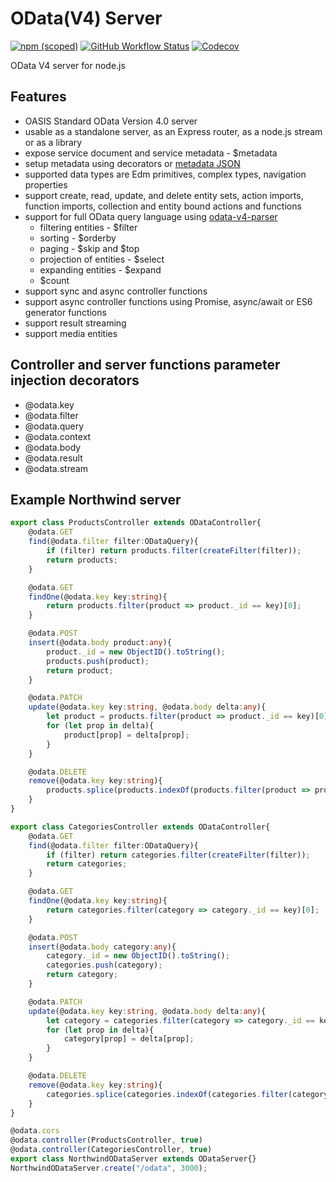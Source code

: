 # OData(V4) Server

[![npm (scoped)](https://img.shields.io/npm/v/@odata/server)](https://www.npmjs.com/package/@odata/server)
[![GitHub Workflow Status](https://img.shields.io/github/workflow/status/Soontao/odata-v4-server/Node%20CI?label=nodejs)](https://github.com/Soontao/odata-v4-server/actions?query=workflow%3A%Node+CI%22)
[![Codecov](https://codecov.io/gh/Soontao/odata-v4-server/branch/master/graph/badge.svg)](https://codecov.io/gh/Soontao/odata-v4-server)

OData V4 server for node.js

## Features

* OASIS Standard OData Version 4.0 server
* usable as a standalone server, as an Express router, as a node.js stream or as a library
* expose service document and service metadata - $metadata
* setup metadata using decorators or [metadata JSON](https://github.com/jaystack/odata-v4-service-metadata)
* supported data types are Edm primitives, complex types, navigation properties
* support create, read, update, and delete entity sets, action imports, function imports, collection and entity bound actions and functions
* support for full OData query language using [odata-v4-parser](https://github.com/jaystack/odata-v4-parser)
  * filtering entities - $filter
  * sorting - $orderby
  * paging - $skip and $top
  * projection of entities - $select
  * expanding entities - $expand
  * $count
* support sync and async controller functions
* support async controller functions using Promise, async/await or ES6 generator functions
* support result streaming
* support media entities

## Controller and server functions parameter injection decorators

* @odata.key
* @odata.filter
* @odata.query
* @odata.context
* @odata.body
* @odata.result
* @odata.stream

## Example Northwind server

```typescript
export class ProductsController extends ODataController{
    @odata.GET
    find(@odata.filter filter:ODataQuery){
        if (filter) return products.filter(createFilter(filter));
        return products;
    }

    @odata.GET
    findOne(@odata.key key:string){
        return products.filter(product => product._id == key)[0];
    }

    @odata.POST
    insert(@odata.body product:any){
        product._id = new ObjectID().toString();
        products.push(product);
        return product;
    }

    @odata.PATCH
    update(@odata.key key:string, @odata.body delta:any){
        let product = products.filter(product => product._id == key)[0];
        for (let prop in delta){
            product[prop] = delta[prop];
        }
    }

    @odata.DELETE
    remove(@odata.key key:string){
        products.splice(products.indexOf(products.filter(product => product._id == key)[0]), 1);
    }
}

export class CategoriesController extends ODataController{
    @odata.GET
    find(@odata.filter filter:ODataQuery){
        if (filter) return categories.filter(createFilter(filter));
        return categories;
    }

    @odata.GET
    findOne(@odata.key key:string){
        return categories.filter(category => category._id == key)[0];
    }

    @odata.POST
    insert(@odata.body category:any){
        category._id = new ObjectID().toString();
        categories.push(category);
        return category;
    }

    @odata.PATCH
    update(@odata.key key:string, @odata.body delta:any){
        let category = categories.filter(category => category._id == key)[0];
        for (let prop in delta){
            category[prop] = delta[prop];
        }
    }

    @odata.DELETE
    remove(@odata.key key:string){
        categories.splice(categories.indexOf(categories.filter(category => category._id == key)[0]), 1);
    }
}

@odata.cors
@odata.controller(ProductsController, true)
@odata.controller(CategoriesController, true)
export class NorthwindODataServer extends ODataServer{}
NorthwindODataServer.create("/odata", 3000);
```
